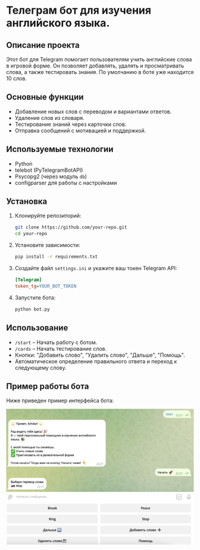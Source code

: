 # Телеграм бот для изучения английского языка.

## Описание проекта
Этот бот для Telegram помогает пользователям учить английские слова в игровой форме. Он позволяет добавлять, удалять и просматривать слова, а также тестировать знания.
По умолчанию в боте уже находится 10 слов.

## Основные функции
- Добавление новых слов с переводом и вариантами ответов.
- Удаление слов из словаря.
- Тестирование знаний через карточки слов.
- Отправка сообщений с мотивацией и поддержкой.

## Используемые технологии
- Python
- telebot (PyTelegramBotAPI)
- Psycopg2 (через модуль `db`)
- configparser для работы с настройками

## Установка
1. Клонируйте репозиторий:
    ```bash
    git clone https://github.com/your-repo.git
    cd your-repo
    ```
2. Установите зависимости:
    ```bash
    pip install -r requirements.txt
    ```
3. Создайте файл `settings.ini` и укажите ваш токен Telegram API:
    ```ini
    [Telegram]
    token_tg=YOUR_BOT_TOKEN
    ```
4. Запустите бота:
    ```bash
    python bot.py
    ```

## Использование
- `/start` – Начать работу с ботом.
- `/cards` – Начать тестирование слов.
- Кнопки: "Добавить слово", "Удалить слово", "Дальше", "Помощь".
- Автоматическое определение правильного ответа и переход к следующему слову.

## Пример работы бота

Ниже приведен пример интерфейса бота:

![Пример работы бота](bot_example.png)